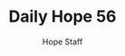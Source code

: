 ---
image: /assets/img/daily-hope-default-artwork.png
title: Daily Hope 56
number: 56
categories:
  - Daily Hope
author: Hope Staff
notes: Daily Hope 56
embed: >-
  <iframe style="border-radius:12px" src="https://open.spotify.com/embed/episode/5TFRc4xlGTrQBJXye7VbdD?utm_source=generator" width="100%" height="352" frameBorder="0" allowfullscreen="" allow="autoplay; clipboard-write; encrypted-media; fullscreen; picture-in-picture" loading="lazy"></iframe>
---